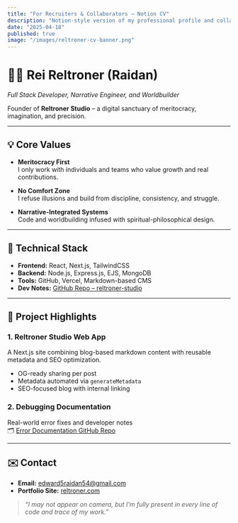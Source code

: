 ```yaml
---
title: "For Recruiters & Collaborators – Notion CV"
description: "Notion-style version of my professional profile and collaboration vision."
date: "2025-04-18"
published: true
image: "/images/reltroner-cv-banner.png"
---
```


# 🧑‍💻 Rei Reltroner (Raidan)
*Full Stack Developer, Narrative Engineer, and Worldbuilder*

Founder of **Reltroner Studio** – a digital sanctuary of meritocracy, imagination, and precision.

---

## 💡 Core Values

- **Meritocracy First**  
  I only work with individuals and teams who value growth and real contributions.

- **No Comfort Zone**  
  I refuse illusions and build from discipline, consistency, and struggle.

- **Narrative-Integrated Systems**  
  Code and worldbuilding infused with spiritual-philosophical design.

---

## 🔨 Technical Stack

- **Frontend:** React, Next.js, TailwindCSS  
- **Backend:** Node.js, Express.js, EJS, MongoDB  
- **Tools:** GitHub, Vercel, Markdown-based CMS  
- **Dev Notes:** [GitHub Repo – reltroner-studio](https://github.com/Reltroner/reltroner-studio)

---

## 📁 Project Highlights

### 1. Reltroner Studio Web App
A Next.js site combining blog-based markdown content with reusable metadata and SEO optimization.

- OG-ready sharing per post
- Metadata automated via `generateMetadata`
- SEO-focused blog with internal linking

### 2. Debugging Documentation
Real-world error fixes and developer notes  
🗂 [Error Documentation GitHub Repo](https://github.com/Reltroner/error-documentation)

---

## ✉️ Contact

- **Email:** edward5raidan54@gmail.com  
- **Portfolio Site:** [reltroner.com](https://www.reltroner.com/blog/for-recruiters)

> _“I may not appear on camera, but I’m fully present in every line of code and trace of my work.”_
